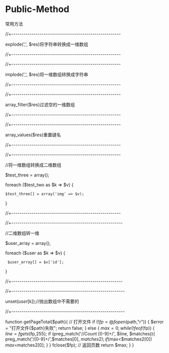 # Public-Method
常用方法

//+------------------------------------------------------

explode(',', $res)将字符串转换成一维数组

//+------------------------------------------------------

//+------------------------------------------------------

implode(',', $res)将一维数组转换成字符串

//+------------------------------------------------------


//+------------------------------------------------------

array_filter($res)过滤空的一维数组

//+------------------------------------------------------


//+------------------------------------------------------

array_values($res)重置键名

//+------------------------------------------------------


//+------------------------------------------------------

//将一维数组转换成二维数组

$test_three = array();

foreach ($test_two as $k => $v) {

    $test_three[] = array('img' => $v);
    
}

//+------------------------------------------------------


//+-------------------------------------------------------

//二维数组转一维

$user_array = array();

foreach ($user as $k => $v) {

     $user_array[] = $v['id'];
     
}

//+-------------------------------------------------------


//+--------------------------------------------------------

unset($user[$k]);//抛出数组中不需要的

//+--------------------------------------------------------



function getPageTotal($path){
    // 打开文件
    if (!$fp = @fopen($path,"r")) {
        $error = "打开文件{$path}失败";
        return false;
    }
    else {
        $max=0;
        while(!feof($fp)) {
            $line = fgets($fp,255);
            if (preg_match('/\/Count [0-9]+/', $line, $matches)){
                preg_match('/[0-9]+/',$matches[0], $matches2);
                if ($max<$matches2[0]) $max=$matches2[0];
            }
        }
        fclose($fp);
        // 返回页数
        return $max;
    }
}

